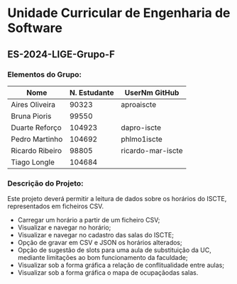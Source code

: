 # Unidade Curricular de Engenharia de Software
## ES-2024-LIGE-Grupo-F


### Elementos do Grupo:
| Nome            | N. Estudante | UserNm GitHub     |
|-----------------|--------------|-------------------|
| Aires Oliveira  |    90323     | aproaiscte        |
| Bruna Pioris    |    99550     |                   |
| Duarte Reforço  |    104923    | dapro-iscte       |
| Pedro Martinho  |    104692    | phlmo1iscte       |
| Ricardo Ribeiro |    98805     | ricardo-mar-iscte |
| Tiago Longle    |    104684    |                   |


### Descrição do Projeto:
Este projeto deverá permitir a leitura de dados sobre os horários do ISCTE, representados em ficheiros CSV.

- Carregar um horário a partir de um ficheiro CSV;
- Visualizar e navegar no horário;
- Visualizar e navegar no cadastro das salas do ISCTE;
- Opção de gravar em CSV e JSON os horários alterados;
- Opção de sugestão de slots para uma aula de substituição da UC, mediante limitações ao bom funcionamento da faculdade;
- Visualizar sob a forma gráfica a relação de conflitualidade entre aulas;
- Visualizar sob a forma gráfica o mapa de ocupaçãodas salas.





